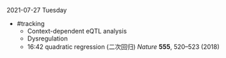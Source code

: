 2021-07-27 Tuesday


- #tracking
  -  Context-dependent eQTL analysis
  -  Dysregulation
  -  16:42 quadratic regression (二次回归) _Nature_ **555**, 520–523 (2018)






